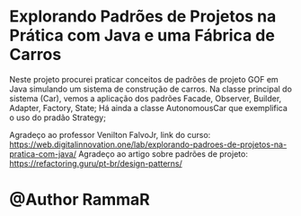 # Explorando Padrões de Projetos na Prática com Java e uma Fábrica de Carros

  Neste projeto procurei praticar conceitos de padrões de projeto GOF em Java simulando um sistema de construção de carros.
  Na classe principal do sistema (Car), vemos a aplicação dos padrões Facade, Observer, Builder, Adapter, Factory, State;
  Há ainda a classe AutonomousCar que exemplifica o uso do pradão Strategy;
  
  Agradeço ao professor Venilton FalvoJr, link do curso: https://web.digitalinnovation.one/lab/explorando-padroes-de-projetos-na-pratica-com-java/
  Agradeço ao artigo sobre padrões de projeto: https://refactoring.guru/pt-br/design-patterns/
  
# @Author RammaR
